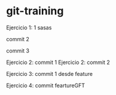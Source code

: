 # git-training
Ejercicio 1: 1
sasas

commit 2


commit 3

Ejercicio 2: commit 1
Ejercicio 2: commit 2


Ejercicio 3: commit 1 desde feature

Ejercicio 4: commit feartureGFT

